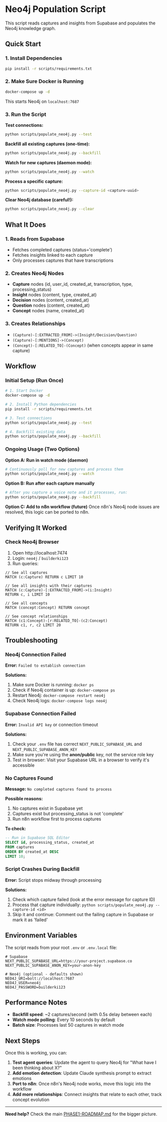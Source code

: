 # Neo4j Population Script

This script reads captures and insights from Supabase and populates the Neo4j knowledge graph.

## Quick Start

### 1. Install Dependencies

```bash
pip install -r scripts/requirements.txt
```

### 2. Make Sure Docker is Running

```bash
docker-compose up -d
```

This starts Neo4j on `localhost:7687`

### 3. Run the Script

**Test connections:**
```bash
python scripts/populate_neo4j.py --test
```

**Backfill all existing captures (one-time):**
```bash
python scripts/populate_neo4j.py --backfill
```

**Watch for new captures (daemon mode):**
```bash
python scripts/populate_neo4j.py --watch
```

**Process a specific capture:**
```bash
python scripts/populate_neo4j.py --capture-id <capture-uuid>
```

**Clear Neo4j database (careful!):**
```bash
python scripts/populate_neo4j.py --clear
```

## What It Does

### 1. Reads from Supabase

- Fetches completed captures (status='complete')
- Fetches insights linked to each capture
- Only processes captures that have transcriptions

### 2. Creates Neo4j Nodes

- **Capture** nodes (id, user_id, created_at, transcription, type, processing_status)
- **Insight** nodes (content, type, created_at)
- **Decision** nodes (content, created_at)
- **Question** nodes (content, created_at)
- **Concept** nodes (name, created_at)

### 3. Creates Relationships

- `(Capture)-[:EXTRACTED_FROM]->(Insight/Decision/Question)`
- `(Capture)-[:MENTIONS]->(Concept)`
- `(Concept)-[:RELATED_TO]-(Concept)` (when concepts appear in same capture)

## Workflow

### Initial Setup (Run Once)

```bash
# 1. Start Docker
docker-compose up -d

# 2. Install Python dependencies
pip install -r scripts/requirements.txt

# 3. Test connections
python scripts/populate_neo4j.py --test

# 4. Backfill existing data
python scripts/populate_neo4j.py --backfill
```

### Ongoing Usage (Two Options)

**Option A: Run in watch mode (daemon)**
```bash
# Continuously poll for new captures and process them
python scripts/populate_neo4j.py --watch
```

**Option B: Run after each capture manually**
```bash
# After you capture a voice note and it processes, run:
python scripts/populate_neo4j.py --backfill
```

**Option C: Add to n8n workflow (future)**
Once n8n's Neo4j node issues are resolved, this logic can be ported to n8n.

## Verifying It Worked

### Check Neo4j Browser

1. Open http://localhost:7474
2. Login: `neo4j` / `builderki123`
3. Run queries:

```cypher
// See all captures
MATCH (c:Capture) RETURN c LIMIT 10

// See all insights with their captures
MATCH (c:Capture)-[:EXTRACTED_FROM]->(i:Insight)
RETURN c, i LIMIT 10

// See all concepts
MATCH (concept:Concept) RETURN concept

// See concept relationships
MATCH (c1:Concept)-[r:RELATED_TO]-(c2:Concept)
RETURN c1, r, c2 LIMIT 20
```

## Troubleshooting

### Neo4j Connection Failed

**Error:** `Failed to establish connection`

**Solutions:**
1. Make sure Docker is running: `docker ps`
2. Check if Neo4j container is up: `docker-compose ps`
3. Restart Neo4j: `docker-compose restart neo4j`
4. Check Neo4j logs: `docker-compose logs neo4j`

### Supabase Connection Failed

**Error:** `Invalid API key` or connection timeout

**Solutions:**
1. Check your `.env` file has correct `NEXT_PUBLIC_SUPABASE_URL` and `NEXT_PUBLIC_SUPABASE_ANON_KEY`
2. Make sure you're using the **anon/public** key, not the service role key
3. Test in browser: Visit your Supabase URL in a browser to verify it's accessible

### No Captures Found

**Message:** `No completed captures found to process`

**Possible reasons:**
1. No captures exist in Supabase yet
2. Captures exist but processing_status is not 'complete'
3. Run n8n workflow first to process captures

**To check:**
```sql
-- Run in Supabase SQL Editor
SELECT id, processing_status, created_at
FROM captures
ORDER BY created_at DESC
LIMIT 10;
```

### Script Crashes During Backfill

**Error:** Script stops midway through processing

**Solutions:**
1. Check which capture failed (look at the error message for capture ID)
2. Process that capture individually: `python scripts/populate_neo4j.py --capture-id <id>`
3. Skip it and continue: Comment out the failing capture in Supabase or mark it as 'failed'

## Environment Variables

The script reads from your root `.env` or `.env.local` file:

```env
# Supabase
NEXT_PUBLIC_SUPABASE_URL=https://your-project.supabase.co
NEXT_PUBLIC_SUPABASE_ANON_KEY=your-anon-key

# Neo4j (optional - defaults shown)
NEO4J_URI=bolt://localhost:7687
NEO4J_USER=neo4j
NEO4J_PASSWORD=builderki123
```

## Performance Notes

- **Backfill speed**: ~2 captures/second (with 0.5s delay between each)
- **Watch mode polling**: Every 10 seconds by default
- **Batch size**: Processes last 50 captures in watch mode

## Next Steps

Once this is working, you can:

1. **Test agent queries**: Update the agent to query Neo4j for "What have I been thinking about X?"
2. **Add emotion detection**: Update Claude synthesis prompt to extract emotions
3. **Port to n8n**: Once n8n's Neo4j node works, move this logic into the workflow
4. **Add more relationships**: Connect insights that relate to each other, track concept evolution

---

**Need help?** Check the main [PHASE1-ROADMAP.md](../docs/PHASE1-ROADMAP.md) for the bigger picture.
